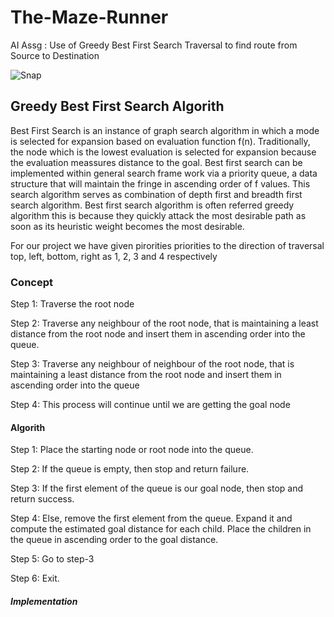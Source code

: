 # The-Maze-Runner
AI Assg : Use of Greedy Best First Search Traversal to find route from Source to Destination

![Snap](https://github.com/VedantKhairnar/The-Maze-Runner/blob/master/Maze.PNG)

## Greedy Best First Search Algorith
Best First Search is an instance of graph search algorithm in which a mode is selected for expansion based on evaluation function f(n). Traditionally, the node which is the lowest evaluation is selected for expansion because the evaluation meassures distance to the goal. Best first search can be implemented within general search frame work via a priority queue, a data structure that will maintain the fringe in ascending order of f values. This search algorithm serves as combination of depth first and breadth first search algorithm. Best first search algorithm is often referred greedy algorithm this is because they quickly attack the most desirable path as soon as its heuristic weight becomes the most desirable.

For our project we have given pirorities priorities to the direction of traversal top, left, bottom, right as 1, 2, 3 and 4 respectively

### Concept

Step 1: Traverse the root node

 

Step 2: Traverse any neighbour of the root node, that is maintaining a least distance from the root node and insert them in ascending order into the queue.

 

Step 3: Traverse any neighbour of neighbour of the root node, that is maintaining a least distance from the root node and insert them in ascending order into the queue

 

Step 4: This process will continue until we are getting the goal node

#### Algorith

Step 1: Place the starting node or root node into the queue.

 

Step 2: If the queue is empty, then stop and return failure.

 

Step 3: If the first element of the queue is our goal node, then stop and return success.

 

Step 4: Else, remove the first element from the queue. Expand it and compute the estimated goal distance for each child. Place the children in the queue in ascending order to the goal distance.

 

Step 5: Go to step-3

Step 6: Exit.

##### Implementation

